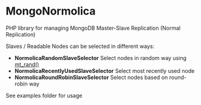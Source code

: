 MongoNormolica
===============
PHP library for managing MongoDB Master-Slave Replication (Normal Replication)

Slaves / Readable Nodes can be selected in different ways:

* **NormolicaRandomSlaveSelector** Select nodes in random way using [mt_rand()](http://us2.php.net/mt_rand)
* **NormolicaRecentlyUsedSlaveSelector** Select most recently used node
* **NormolicaRoundRobinSlaveSelector** Select nodes based on round-robin way

See examples folder for usage

